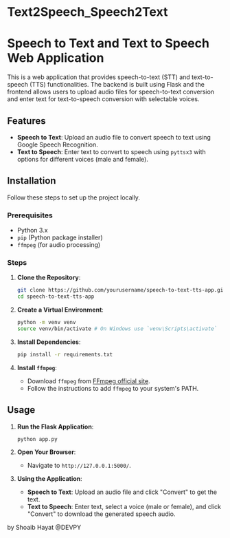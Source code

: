# Text2Speech_Speech2Text
# Speech to Text and Text to Speech Web Application

This is a web application that provides speech-to-text (STT) and text-to-speech (TTS) functionalities. The backend is built using Flask and the frontend allows users to upload audio files for speech-to-text conversion and enter text for text-to-speech conversion with selectable voices.

## Features

- **Speech to Text**: Upload an audio file to convert speech to text using Google Speech Recognition.
- **Text to Speech**: Enter text to convert to speech using `pyttsx3` with options for different voices (male and female).

## Installation

Follow these steps to set up the project locally.

### Prerequisites

- Python 3.x
- `pip` (Python package installer)
- `ffmpeg` (for audio processing)

### Steps

1. **Clone the Repository**:
    ```bash
    git clone https://github.com/yourusername/speech-to-text-tts-app.git
    cd speech-to-text-tts-app
    ```

2. **Create a Virtual Environment**:
    ```bash
    python -m venv venv
    source venv/bin/activate # On Windows use `venv\Scripts\activate`
    ```

3. **Install Dependencies**:
    ```bash
    pip install -r requirements.txt
    ```

4. **Install `ffmpeg`**:
    - Download `ffmpeg` from [FFmpeg official site](https://ffmpeg.org/download.html).
    - Follow the instructions to add `ffmpeg` to your system's PATH.

## Usage

1. **Run the Flask Application**:
    ```bash
    python app.py
    ```

2. **Open Your Browser**:
    - Navigate to `http://127.0.0.1:5000/`.

3. **Using the Application**:
    - **Speech to Text**: Upload an audio file and click "Convert" to get the text.
    - **Text to Speech**: Enter text, select a voice (male or female), and click "Convert" to download the generated speech audio.

by Shoaib Hayat @DEVPY
